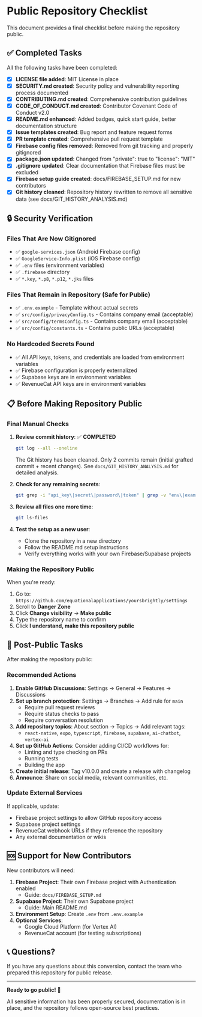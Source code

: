 # Public Repository Checklist

This document provides a final checklist before making the repository public.

## ✅ Completed Tasks

All the following tasks have been completed:

- [x] **LICENSE file added**: MIT License in place
- [x] **SECURITY.md created**: Security policy and vulnerability reporting process documented
- [x] **CONTRIBUTING.md created**: Comprehensive contribution guidelines
- [x] **CODE_OF_CONDUCT.md created**: Contributor Covenant Code of Conduct v2.0
- [x] **README.md enhanced**: Added badges, quick start guide, better documentation structure
- [x] **Issue templates created**: Bug report and feature request forms
- [x] **PR template created**: Comprehensive pull request template
- [x] **Firebase config files removed**: Removed from git tracking and properly gitignored
- [x] **package.json updated**: Changed from "private": true to "license": "MIT"
- [x] **.gitignore updated**: Clear documentation that Firebase files must be excluded
- [x] **Firebase setup guide created**: docs/FIREBASE_SETUP.md for new contributors
- [x] **Git history cleaned**: Repository history rewritten to remove all sensitive data (see docs/GIT_HISTORY_ANALYSIS.md)

## 🔒 Security Verification

### Files That Are Now Gitignored
- ✅ `google-services.json` (Android Firebase config)
- ✅ `GoogleService-Info.plist` (iOS Firebase config)
- ✅ `.env` files (environment variables)
- ✅ `.firebase` directory
- ✅ `*.key`, `*.p8`, `*.p12`, `*.jks` files

### Files That Remain in Repository (Safe for Public)
- ✅ `.env.example` - Template without actual secrets
- ✅ `src/config/privacyConfig.ts` - Contains company email (acceptable)
- ✅ `src/config/termsConfig.ts` - Contains company email (acceptable)
- ✅ `src/config/constants.ts` - Contains public URLs (acceptable)

### No Hardcoded Secrets Found
- ✅ All API keys, tokens, and credentials are loaded from environment variables
- ✅ Firebase configuration is properly externalized
- ✅ Supabase keys are in environment variables
- ✅ RevenueCat API keys are in environment variables

## 📋 Before Making Repository Public

### Final Manual Checks

1. **Review commit history**: ✅ **COMPLETED**
   ```bash
   git log --all --oneline
   ```
   The Git history has been cleaned. Only 2 commits remain (initial grafted commit + recent changes). See `docs/GIT_HISTORY_ANALYSIS.md` for detailed analysis.

2. **Check for any remaining secrets**:
   ```bash
   git grep -i "api_key\|secret\|password\|token" | grep -v "env\|example\|TODO"
   ```

3. **Review all files one more time**:
   ```bash
   git ls-files
   ```

4. **Test the setup as a new user**:
   - Clone the repository in a new directory
   - Follow the README.md setup instructions
   - Verify everything works with your own Firebase/Supabase projects

### Making the Repository Public

When you're ready:

1. Go to: `https://github.com/equationalapplications/yoursbrightly/settings`
2. Scroll to **Danger Zone**
3. Click **Change visibility** → **Make public**
4. Type the repository name to confirm
5. Click **I understand, make this repository public**

## 📖 Post-Public Tasks

After making the repository public:

### Recommended Actions

1. **Enable GitHub Discussions**: Settings → General → Features → Discussions
2. **Set up branch protection**: Settings → Branches → Add rule for `main`
   - Require pull request reviews
   - Require status checks to pass
   - Require conversation resolution
3. **Add repository topics**: About section → Topics → Add relevant tags:
   - `react-native`, `expo`, `typescript`, `firebase`, `supabase`, `ai-chatbot`, `vertex-ai`
4. **Set up GitHub Actions**: Consider adding CI/CD workflows for:
   - Linting and type checking on PRs
   - Running tests
   - Building the app
5. **Create initial release**: Tag v10.0.0 and create a release with changelog
6. **Announce**: Share on social media, relevant communities, etc.

### Update External Services

If applicable, update:
- Firebase project settings to allow GitHub repository access
- Supabase project settings
- RevenueCat webhook URLs if they reference the repository
- Any external documentation or wikis

## 🆘 Support for New Contributors

New contributors will need:

1. **Firebase Project**: Their own Firebase project with Authentication enabled
   - Guide: `docs/FIREBASE_SETUP.md`
2. **Supabase Project**: Their own Supabase project
   - Guide: Main README.md
3. **Environment Setup**: Create `.env` from `.env.example`
4. **Optional Services**: 
   - Google Cloud Platform (for Vertex AI)
   - RevenueCat account (for testing subscriptions)

## 📞 Questions?

If you have any questions about this conversion, contact the team who prepared this repository for public release.

---

**Ready to go public!** 🚀

All sensitive information has been properly secured, documentation is in place, and the repository follows open-source best practices.
